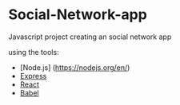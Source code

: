 # Social-Network-app
Javascript project creating an social network app

using  the tools: 
* [Node.js] (https://nodejs.org/en/)
* [Express](https://expressjs.com/)
* [React](https://reactjs.org/)
* [Babel](https://babeljs.io/)



